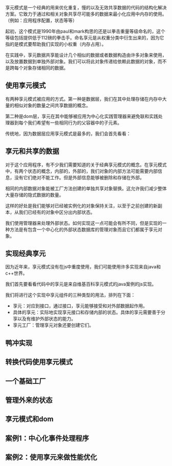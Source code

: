 享元模式是一个经典的用来优化重复，慢的以及无效共享数据的代码的结构化解决方案。它致力于通过和相关对象共享尽可能多的数据来最小化应用中内存的使用。（例如：应用程序配置，状态等等）

起初，这个模式是1990年由paul和mark构思的还是以拳击重量等级命名的，这个等级包括提供低于112磅的拳击手。命名享元是从权重分类中衍生出来的，因为它指的是模式要帮助我们实现的小权重（内存占用）。

在实践中，享元数据共享能设计几个相似的数据或者数据构造由许多对象来使用，以及放置数据到单独外部对象。我们可以将此对象传递给依赖此数据的对象，而不是跨每个对象存储相同的数据。

## 使用享元模式

有两种享元模式被应用的方式。第一种是数据层，我们在其中处理存储在内存中大量的相似对象的数量之间共享数据的概念。

第二种是dom层，享元在其中能够被应用为中心化实践管理器来避免联和实践处理器到每个我们希望有一些相同行为的父容器中的子元素。

传统地，因为数据层应用享元模式是最多的，我们会首先看看：

## 享元和共享的数据

对于这个应用程序，有不少我们需要知道的关于经典享元模式的概念。在享元模式中，有两个状态的概念，内部的，外部的，我们对象的内部方法可能需要内部信息，没有它们绝对不能工作。但是外部信息能够被删除和存储在外部。

相同的内部数据对象能被工厂方法创建的单独共享对象替换。这允许我们减少整体大量存储的隐式数据的数量。

这样的好处是我们能够对已经被实例化的对象保持关注，以至于之前创建的新副本，从我们已经有的对象中区分出内部状态。

我们使用管理器来处理外部状态。如何实现这一点可能会有所不同，但是实现的一种方法是有包含一个中心化的外部状态数据库的管理对象而且它们都属于享元对象。

## 实现经典享元

因为近年来，享元模式没有在js中重度使用，我们可能使用许多实现来自java和c++世界。

我们首先要看看代码中的享元是来自维基百科享元模式的java案例的js实现。

我们将进行这个实现中享元组件的三种类型的用法，排列在下面：

* 享元：对应到接口，通过接口，享元能够接受和对外部数据起作用。
* 具体的享元：实际地实现享元接口和存储内部的状态。具体的享元需要善于分享以及有维护外部状态的能力。
* 享元工厂：管理享元对象还要创建它们。

## 鸭冲实现

## 转换代码使用享元模式

## 一个基础工厂

## 管理外来的状态

## 享元模式和dom

## 案例1：中心化事件处理程序

## 案例2：使用享元来做性能优化